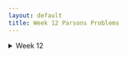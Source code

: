 ```yaml
---
layout: default
title: Week 12 Parsons Problems
---
```


<details>
<summary>Week 12</summary>

- **Wednesday**
  - [Linear Search](./linear_search.markdown)

- **Friday**




</details>